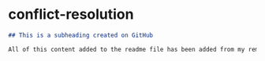 # conflict-resolution

  ```md
  ## This is a subheading created on GitHub

  All of this content added to the readme file has been added from my remote GitHub repository.
  ```
